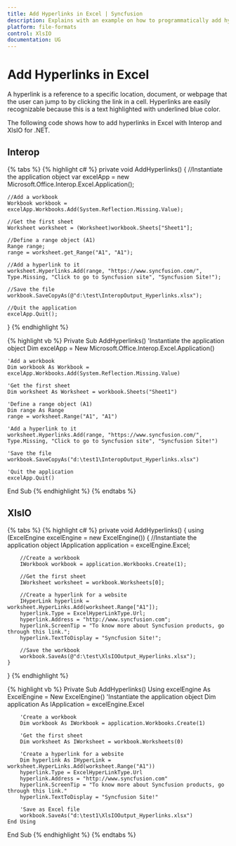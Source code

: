 ```yaml
---
title: Add Hyperlinks in Excel | Syncfusion
description: Explains with an example on how to programmatically add hyperlinks in Excel using Interop and XlsIO.
platform: file-formats
control: XlsIO
documentation: UG
---
```


# Add Hyperlinks in Excel

A hyperlink is a reference to a specific location, document, or webpage that the user can jump to by clicking the link in a cell. Hyperlinks are easily recognizable because this is a text highlighted with underlined blue color.

The following code shows how to add hyperlinks in Excel with Interop and XlsIO for .NET.

## Interop

{% tabs %}
{% highlight c# %}
private void AddHyperlinks()
{
    //Instantiate the application object
    var excelApp = new Microsoft.Office.Interop.Excel.Application();

    //Add a workbook
    Workbook workbook = excelApp.Workbooks.Add(System.Reflection.Missing.Value);

    //Get the first sheet
    Worksheet worksheet = (Worksheet)workbook.Sheets["Sheet1"];

    //Define a range object (A1)
    Range range;
    range = worksheet.get_Range("A1", "A1");

    //Add a hyperlink to it
    worksheet.Hyperlinks.Add(range, "https://www.syncfusion.com/", Type.Missing, "Click to go to Syncfusion site", "Syncfusion Site!");

    //Save the file
    workbook.SaveCopyAs(@"d:\test\InteropOutput_Hyperlinks.xlsx");

    //Quit the application
    excelApp.Quit();
}
{% endhighlight %}

{% highlight vb %}
Private Sub AddHyperlinks()
    'Instantiate the application object
    Dim excelApp = New Microsoft.Office.Interop.Excel.Application()

    'Add a workbook
    Dim workbook As Workbook = excelApp.Workbooks.Add(System.Reflection.Missing.Value)

    'Get the first sheet
    Dim worksheet As Worksheet = workbook.Sheets("Sheet1")

    'Define a range object (A1)
    Dim range As Range
    range = worksheet.Range("A1", "A1")

    'Add a hyperlink to it
    worksheet.Hyperlinks.Add(range, "https://www.syncfusion.com/", Type.Missing, "Click to go to Syncfusion site", "Syncfusion Site!")

    'Save the file
    workbook.SaveCopyAs("d:\test1\InteropOutput_Hyperlinks.xlsx")

    'Quit the application
    excelApp.Quit()
End Sub
{% endhighlight %}
{% endtabs %}

## XlsIO

{% tabs %}
{% highlight c# %}
private void AddHyperlinks()
{
    using (ExcelEngine excelEngine = new ExcelEngine())
    {
        //Instantiate the application object
        IApplication application = excelEngine.Excel;

        //Create a workbook
        IWorkbook workbook = application.Workbooks.Create(1);

        //Get the first sheet
        IWorksheet worksheet = workbook.Worksheets[0];

        //Create a hyperlink for a website
        IHyperLink hyperlink = worksheet.HyperLinks.Add(worksheet.Range["A1"]);
        hyperlink.Type = ExcelHyperLinkType.Url;
        hyperlink.Address = "http://www.syncfusion.com";
        hyperlink.ScreenTip = "To know more about Syncfusion products, go through this link.";
        hyperlink.TextToDisplay = "Syncfusion Site!";

        //Save the workbook
        workbook.SaveAs(@"d:\test\XlsIOOutput_Hyperlinks.xlsx");
    }
}
{% endhighlight %}

{% highlight vb %}
Private Sub AddHyperlinks()
    Using excelEngine As ExcelEngine = New ExcelEngine()
        'Instantiate the application object
        Dim application As IApplication = excelEngine.Excel

        'Create a workbook
        Dim workbook As IWorkbook = application.Workbooks.Create(1)

        'Get the first sheet
        Dim worksheet As IWorksheet = workbook.Worksheets(0)

        'Create a hyperlink for a website
        Dim hyperlink As IHyperLink = worksheet.HyperLinks.Add(worksheet.Range("A1"))
        hyperlink.Type = ExcelHyperLinkType.Url
        hyperlink.Address = "http://www.syncfusion.com"
        hyperlink.ScreenTip = "To know more about Syncfusion products, go through this link."
        hyperlink.TextToDisplay = "Syncfusion Site!"

        'Save as Excel file
        workbook.SaveAs("d:\test1\XlsIOOutput_Hyperlinks.xlsx")
    End Using
End Sub
{% endhighlight %}
{% endtabs %}
